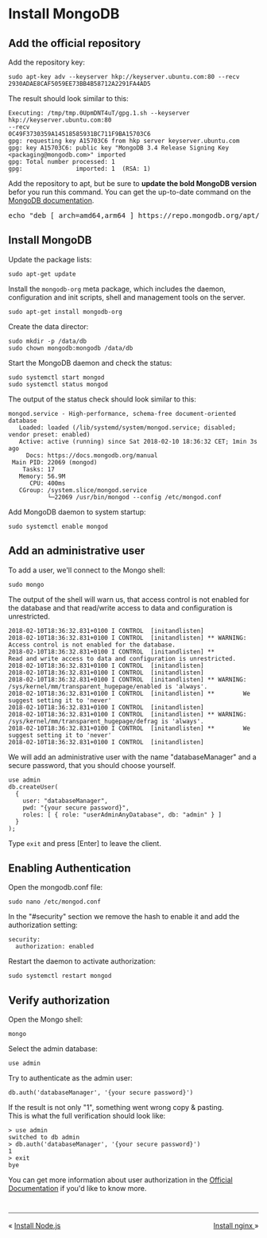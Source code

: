 # Install MongoDB

## Add the official repository

Add the repository key:  
```
sudo apt-key adv --keyserver hkp://keyserver.ubuntu.com:80 --recv 2930ADAE8CAF5059EE73BB4B58712A2291FA4AD5
```

The result should look similar to this:  
```
Executing: /tmp/tmp.0UpmDNT4uT/gpg.1.sh --keyserver
hkp://keyserver.ubuntu.com:80
--recv
0C49F3730359A14518585931BC711F9BA15703C6
gpg: requesting key A15703C6 from hkp server keyserver.ubuntu.com
gpg: key A15703C6: public key "MongoDB 3.4 Release Signing Key <packaging@mongodb.com>" imported
gpg: Total number processed: 1
gpg:               imported: 1  (RSA: 1)
```

Add the repository to apt, but be sure to __update the bold MongoDB version__ befor you run this command. You can get the up-to-date command on the [MongoDB documentation](https://docs.mongodb.com/manual/tutorial/install-mongodb-on-ubuntu/#install-mongodb-community-edition).

<pre>
echo "deb [ arch=amd64,arm64 ] https://repo.mongodb.org/apt/ubuntu xenial/mongodb-org/<b>3.6</b> multiverse" | sudo tee /etc/apt/sources.list.d/mongodb-org-<b>3.6</b>.list
</pre>

## Install MongoDB

Update the package lists:  
```
sudo apt-get update
```

Install the ```mongodb-org``` meta package, which includes the daemon, configuration and init scripts, shell and management tools on the server.

```
sudo apt-get install mongodb-org
```

Create the data director:  
```
sudo mkdir -p /data/db
sudo chown mongodb:mongodb /data/db
```

Start the MongoDB daemon and check the status:  
```
sudo systemctl start mongod
sudo systemctl status mongod
```

The output of the status check should look similar to this:  
```
mongod.service - High-performance, schema-free document-oriented database
   Loaded: loaded (/lib/systemd/system/mongod.service; disabled; vendor preset: enabled)
   Active: active (running) since Sat 2018-02-10 18:36:32 CET; 1min 3s ago
     Docs: https://docs.mongodb.org/manual
 Main PID: 22069 (mongod)
    Tasks: 17
   Memory: 56.9M
      CPU: 400ms
   CGroup: /system.slice/mongod.service
           └─22069 /usr/bin/mongod --config /etc/mongod.conf
```

Add MongoDB daemon to system startup:  
```
sudo systemctl enable mongod
```

## Add an administrative user

To add a user, we'll connect to the Mongo shell:  
```
sudo mongo
```

The output of the shell will warn us, that access control is not enabled for the database and that read/write access to data and configuration is unrestricted.

```
2018-02-10T18:36:32.831+0100 I CONTROL  [initandlisten]
2018-02-10T18:36:32.831+0100 I CONTROL  [initandlisten] ** WARNING: Access control is not enabled for the database.
2018-02-10T18:36:32.831+0100 I CONTROL  [initandlisten] **          Read and write access to data and configuration is unrestricted.
2018-02-10T18:36:32.831+0100 I CONTROL  [initandlisten]
2018-02-10T18:36:32.831+0100 I CONTROL  [initandlisten]
2018-02-10T18:36:32.831+0100 I CONTROL  [initandlisten] ** WARNING: /sys/kernel/mm/transparent_hugepage/enabled is 'always'.
2018-02-10T18:36:32.831+0100 I CONTROL  [initandlisten] **        We suggest setting it to 'never'
2018-02-10T18:36:32.831+0100 I CONTROL  [initandlisten]
2018-02-10T18:36:32.831+0100 I CONTROL  [initandlisten] ** WARNING: /sys/kernel/mm/transparent_hugepage/defrag is 'always'.
2018-02-10T18:36:32.831+0100 I CONTROL  [initandlisten] **        We suggest setting it to 'never'
2018-02-10T18:36:32.831+0100 I CONTROL  [initandlisten]
```

We will add an administrative user with the name "databaseManager" and a secure password, that you should choose yourself.

```
use admin
db.createUser(
  {
    user: "databaseManager",
    pwd: "{your secure password}",
    roles: [ { role: "userAdminAnyDatabase", db: "admin" } ]
  }
);
```

Type ```exit``` and press [Enter] to leave the client.

## Enabling Authentication

Open the mongodb.conf file:  
```
sudo nano /etc/mongod.conf
```

In the "#security" section we remove the hash to enable it and add the authorization setting:  
```
security:
  authorization: enabled
```

Restart the daemon to activate authorization:  
```
sudo systemctl restart mongod
```

## Verify authorization

Open the Mongo shell:  
```
mongo
```

Select the admin database:  
```
use admin
```

Try to authenticate as the admin user:  
```
db.auth('databaseManager', '{your secure password}')
```

If the result is not only "1", something went wrong copy &amp; pasting.  
This is what the full verification should look like:  
```
> use admin
switched to db admin
> db.auth('databaseManager', '{your secure password}')
1
> exit
bye

```

You can get more information about user authorization in the [Official Documentation](https://docs.mongodb.com/manual/tutorial/enable-authentication/#user-administrator) if you'd like to know more.


<div style="border-top: 2px solid #a0a0a0; margin-top: 2.5rem; padding-top: 1rem;">
    <div style="float: left">
        &laquo;
        <a href="./install-nodejs.md">
            Install Node.js
        </a>
    </div>
    <div style="float: right;">
        <a href="./install-nginx.md">
            Install nginx
        </a>
        &raquo;
    </div>
</div>